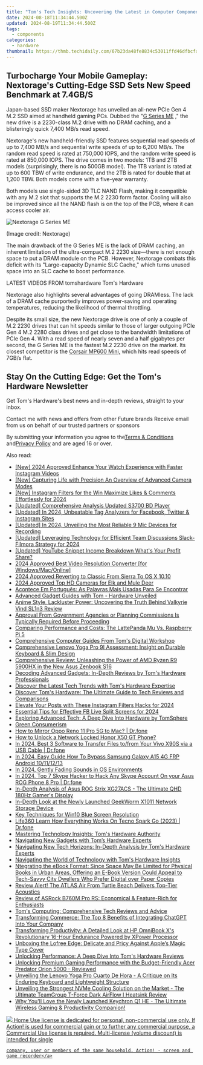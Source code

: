 ```yaml
---
title: "Tom's Tech Insights: Uncovering the Latest in Computer Components"
date: 2024-08-18T11:34:44.500Z
updated: 2024-08-19T11:34:44.500Z
tags:
  - components
categories:
  - hardware
thumbnail: https://thmb.techidaily.com/67b23da48fe8834c53011ffd46dfbcfae0dcd1d4b8032e4d0eac025d92bb93bb.jpg
---
```


## Turbocharge Your Mobile Gameplay: Nextorage's Cutting-Edge SSD Sets New Speed Benchmark at 7.4GB/S

Japan-based SSD maker Nextorage has unveiled an all-new PCIe Gen 4 M.2 SSD aimed at handheld gaming PCs. Dubbed the "[G Series ME](https://www.nextorage.net/articles/240809/) ," the new drive is a 2230-class M.2 drive with no DRAM caching, and a blisteringly quick 7,400 MB/s read speed.

 Nextorage's new handheld-friendly SSD features sequential read speeds of up to 7,400 MB/s and sequential write speeds of up to 6,200 MB/s. The random read speed is rated at 750,000 IOPS, and the random write speed is rated at 850,000 IOPS. The drive comes in two models: 1TB and 2TB models (surprisingly, there is no 500GB model). The 1TB variant is rated at up to 600 TBW of write endurance, and the 2TB is rated for double that at 1,200 TBW. Both models come with a five-year warranty.

 Both models use single-sided 3D TLC NAND Flash, making it compatible with any M.2 slot that supports the M.2 2230 form factor. Cooling will also be improved since all the NAND flash is on the top of the PCB, where it can access cooler air.

![Nextorage G Series ME](https://cdn.mos.cms.futurecdn.net/jtsB8qtxGSe6m73TgENvLW-320-80.jpg)

 (Image credit: Nextorage)

 The main drawback of the G Series ME is the lack of DRAM caching, an inherent limitation of the ultra-compact M.2 2230 size—there is not enough space to put a DRAM module on the PCB. However, Nextorage combats this deficit with its "Large-capacity Dynamic SLC Cache," which turns unused space into an SLC cache to boost performance.

 LATEST VIDEOS FROM tomshardware Tom's Hardware

 Nextorage also highlights several advantages of going DRAMless. The lack of a DRAM cache purportedly improves power-saving and operating temperatures, reducing the likelihood of thermal throttling.

 Despite its small size, the new Nextorage drive is one of only a couple of M.2 2230 drives that can hit speeds similar to those of larger outgoing PCIe Gen 4 M.2 2280 class drives and get close to the bandwidth limitations of PCIe Gen 4\. With a read speed of nearly seven and a half gigabytes per second, the G Series ME is the fastest M.2 2230 drive on the market. Its closest competitor is the [Corsair MP600 Mini,](https://tools.techidaily.com) which hits read speeds of 7GB/s flat.

## Stay On the Cutting Edge: Get the Tom's Hardware Newsletter

 Get Tom's Hardware's best news and in-depth reviews, straight to your inbox.

 Contact me with news and offers from other Future brands  Receive email from us on behalf of our trusted partners or sponsors

 By submitting your information you agree to the[Terms & Conditions](https://futureplc.com/terms-conditions/) and[Privacy Policy](https://futureplc.com/privacy-policy/) and are aged 16 or over.

<ins class="adsbygoogle"
     style="display:block"
     data-ad-format="autorelaxed"
     data-ad-client="ca-pub-7571918770474297"
     data-ad-slot="1223367746"></ins>



<ins class="adsbygoogle"
     style="display:block"
     data-ad-client="ca-pub-7571918770474297"
     data-ad-slot="8358498916"
     data-ad-format="auto"
     data-full-width-responsive="true"></ins>

<span class="atpl-alsoreadstyle">Also read:</span>
<div><ul>
<li><a href="https://instagram-video-recordings.techidaily.com/new-2024-approved-enhance-your-watch-experience-with-faster-instagram-videos/"><u>[New] 2024 Approved  Enhance Your Watch Experience with Faster Instagram Videos</u></a></li>
<li><a href="https://extra-information.techidaily.com/new-capturing-life-with-precision-an-overview-of-advanced-camera-modes/"><u>[New] Capturing Life with Precision  An Overview of Advanced Camera Modes</u></a></li>
<li><a href="https://instagram-clips.techidaily.com/new-instagram-filters-for-the-win-maximize-likes-and-comments-effortlessly-for-2024/"><u>[New] Instagram Filters for the Win  Maximize Likes & Comments Effortlessly for 2024</u></a></li>
<li><a href="https://extra-hints.techidaily.com/updated-comprehensive-analysis-updated-s3700-bd-player/"><u>[Updated] Comprehensive Analysis  Updated S3700 BD Player</u></a></li>
<li><a href="https://instagram-clips.techidaily.com/updated-in-2024-unbeatable-tag-analyzers-for-facebook-twitter-and-instagram-sites/"><u>[Updated] In 2024, Unbeatable Tag Analyzers for Facebook, Twitter & Instagram Sites</u></a></li>
<li><a href="https://video-capture.techidaily.com/updated-in-2024-unveiling-the-most-reliable-9-mic-devices-for-recording/"><u>[Updated] In 2024, Unveiling the Most Reliable 9 Mic Devices for Recording</u></a></li>
<li><a href="https://screen-activity-recording.techidaily.com/updated-leveraging-technology-for-efficient-team-discussions-slack-filmora-strategy-for-2024/"><u>[Updated] Leveraging Technology for Efficient Team Discussions  Slack-Filmora Strategy for 2024</u></a></li>
<li><a href="https://facebook-video-footage.techidaily.com/updated-youtube-snippet-income-breakdown-whats-your-profit-share/"><u>[Updated] YouTube Snippet Income Breakdown  What's Your Profit Share?</u></a></li>
<li><a href="https://article-posts.techidaily.com/2024-approved-best-video-resolution-converter-for-windowsmaconline/"><u>2024 Approved  Best Video Resolution Converter [for Windows/Mac/Online]</u></a></li>
<li><a href="https://extra-approaches.techidaily.com/2024-approved-reverting-to-classic-from-sierra-to-os-x-1010/"><u>2024 Approved  Reverting to Classic  From Sierra To OS X 10.10</u></a></li>
<li><a href="https://some-approaches.techidaily.com/2024-approved-top-hd-cameras-for-elk-and-mule-deer/"><u>2024 Approved  Top HD Cameras for Elk and Mule Deer</u></a></li>
<li><a href="https://mondly-stories.techidaily.com/acontece-em-portugues-as-palavras-mais-usadas-para-se-encontrar/"><u>Acontece Em Português: As Palavras Mais Usadas Para Se Encontrar</u></a></li>
<li><a href="https://hardware-reviews.techidaily.com/advanced-gadget-guides-with-tom-hardware-unveiled/"><u>Advanced Gadget Guides with Tom - Hardware Unveiled</u></a></li>
<li><a href="https://hardware-reviews.techidaily.com/anime-style-lackluster-power-uncovering-the-truth-behind-valkyrie-vind-sl1n3-review/"><u>Anime Style, Lackluster Power: Uncovering the Truth Behind Valkyrie Vind SL1n3 Review</u></a></li>
<li><a href="https://hardware-reviews.techidaily.com/1723341735072-approval-from-government-agencies-or-planning-commissions-is-typically-required-before-proceeding/"><u>Approval From Government Agencies or Planning Commissions Is Typically Required Before Proceeding</u></a></li>
<li><a href="https://hardware-reviews.techidaily.com/comparing-performance-and-costs-the-lattepanda-mu-vs-raspberry-pi-5/"><u>Comparing Performance and Costs: The LattePanda Mu Vs. Raspberry Pi 5</u></a></li>
<li><a href="https://hardware-reviews.techidaily.com/comprehensive-computer-guides-from-toms-digital-workshop/"><u>Comprehensive Computer Guides From Tom's Digital Workshop</u></a></li>
<li><a href="https://hardware-reviews.techidaily.com/comprehensive-lenovo-yoga-pro-9i-assessment-insight-on-durable-keyboard-and-slim-design/"><u>Comprehensive Lenovo Yoga Pro 9I Assessment: Insight on Durable Keyboard & Slim Design</u></a></li>
<li><a href="https://hardware-reviews.techidaily.com/comprehensive-review-unleashing-the-power-of-amd-ryzen-r9-5900hx-in-the-new-asus-zenbook-s16/"><u>Comprehensive Review: Unleashing the Power of AMD Ryzen R9 5900HX in the New Asus Zenbook S16</u></a></li>
<li><a href="https://hardware-reviews.techidaily.com/decoding-advanced-gadgets-in-depth-reviews-by-toms-hardware-professionals/"><u>Decoding Advanced Gadgets: In-Depth Reviews by Tom's Hardware Professionals</u></a></li>
<li><a href="https://hardware-reviews.techidaily.com/discover-the-latest-tech-trends-with-toms-hardware-expertise/"><u>Discover the Latest Tech Trends with Tom's Hardware Expertise</u></a></li>
<li><a href="https://hardware-reviews.techidaily.com/discover-toms-hardware-the-ultimate-guide-to-tech-reviews-and-comparisons/"><u>Discover Tom's Hardware: The Ultimate Guide to Tech Reviews and Comparisons</u></a></li>
<li><a href="https://instagram-video-files.techidaily.com/elevate-your-posts-with-these-instagram-filters-hacks-for-2024/"><u>Elevate Your Posts with These Instagram Filters Hacks for 2024</u></a></li>
<li><a href="https://facebook-video-recording.techidaily.com/essential-tips-for-effective-fb-live-split-screens-for-2024/"><u>Essential Tips for Effective FB Live Split Screens for 2024</u></a></li>
<li><a href="https://hardware-reviews.techidaily.com/exploring-advanced-tech-a-deep-dive-into-hardware-by-tomsphere/"><u>Exploring Advanced Tech: A Deep Dive Into Hardware by TomSphere</u></a></li>
<li><a href="https://hardware-reviews.techidaily.com/green-consumerism/"><u>Green Consumerism</u></a></li>
<li><a href="https://screen-mirror.techidaily.com/how-to-mirror-oppo-reno-11-pro-5g-to-mac-drfone-by-drfone-android/"><u>How to Mirror Oppo Reno 11 Pro 5G to Mac? | Dr.fone</u></a></li>
<li><a href="https://unlock-android.techidaily.com/how-to-unlock-a-network-locked-honor-x50-gt-phone-by-drfone-android/"><u>How to Unlock a Network Locked Honor X50 GT Phone?</u></a></li>
<li><a href="https://android-transfer.techidaily.com/in-2024-best-3-software-to-transfer-files-tofrom-your-vivo-x90s-via-a-usb-cable-drfone-by-drfone-transfer-from-android-transfer-from-android/"><u>In 2024, Best 3 Software to Transfer Files to/from Your Vivo X90S via a USB Cable | Dr.fone</u></a></li>
<li><a href="https://bypass-frp.techidaily.com/in-2024-easy-guide-how-to-bypass-samsung-galaxy-a15-4g-frp-android-10111213-by-drfone-android/"><u>In 2024, Easy Guide How To Bypass Samsung Galaxy A15 4G FRP Android 10/11/12/13</u></a></li>
<li><a href="https://some-techniques.techidaily.com/in-2024-gently-fading-sounds-in-os-environments/"><u>In 2024, Gently Fading Sounds in OS Environments</u></a></li>
<li><a href="https://location-social.techidaily.com/in-2024-top-7-skype-hacker-to-hack-any-skype-account-on-your-asus-rog-phone-8-pro-drfone-by-drfone-virtual-android/"><u>In 2024, Top 7 Skype Hacker to Hack Any Skype Account On your Asus ROG Phone 8 Pro | Dr.fone</u></a></li>
<li><a href="https://hardware-reviews.techidaily.com/in-depth-analysis-of-asus-rog-strix-xg27acs-the-ultimate-qhd-180hz-gamers-display/"><u>In-Depth Analysis of Asus ROG Strix XG27ACS - The Ultimate QHD 180Hz Gamer's Display</u></a></li>
<li><a href="https://hardware-reviews.techidaily.com/in-depth-look-at-the-newly-launched-geekworm-x1011-network-storage-device/"><u>In-Depth Look at the Newly Launched GeekWorm X1011 Network Storage Device</u></a></li>
<li><a href="https://win11.techidaily.com/key-techniques-for-win10-blue-screen-resolution/"><u>Key Techniques for Win10 Blue Screen Resolution</u></a></li>
<li><a href="https://fake-location.techidaily.com/life360-learn-how-everything-works-on-tecno-spark-go-2023-drfone-by-drfone-virtual-android/"><u>Life360 Learn How Everything Works On Tecno Spark Go (2023) | Dr.fone</u></a></li>
<li><a href="https://hardware-reviews.techidaily.com/mastering-technology-insights-toms-hardware-authority/"><u>Mastering Technology Insights: Tom's Hardware Authority</u></a></li>
<li><a href="https://hardware-reviews.techidaily.com/navigating-new-gadgets-with-toms-hardware-experts/"><u>Navigating New Gadgets with Tom’s Hardware Experts</u></a></li>
<li><a href="https://hardware-reviews.techidaily.com/navigating-new-tech-horizons-in-depth-analysis-by-toms-hardware-experts/"><u>Navigating New Tech Horizons: In-Depth Analysis by Tom's Hardware Experts</u></a></li>
<li><a href="https://hardware-reviews.techidaily.com/navigating-the-world-of-technology-with-toms-hardware-insights/"><u>Navigating the World of Technology with Tom's Hardware Insights</u></a></li>
<li><a href="https://hardware-reviews.techidaily.com/ntegrating-the-ebook-format-since-space-may-be-limited-for-physical-books-in-urban-areas-offering-an-e-book-version-could-appeal-to-tech-savvy-city-dwellers4/"><u>Ntegrating the eBook Format: Since Space May Be Limited for Physical Books in Urban Areas, Offering an E-Book Version Could Appeal to Tech-Savvy City Dwellers Who Prefer Digital over Paper Copies</u></a></li>
<li><a href="https://hardware-reviews.techidaily.com/review-alert-the-atlas-air-from-turtle-beach-delivers-top-tier-acoustics/"><u>Review Alert! The ATLAS Air From Turtle Beach Delivers Top-Tier Acoustics</u></a></li>
<li><a href="https://hardware-reviews.techidaily.com/review-of-asrock-b760m-pro-rs-economical-and-feature-rich-for-enthusiasts/"><u>Review of ASRock B760M Pro RS: Economical & Feature-Rich for Enthusiasts</u></a></li>
<li><a href="https://hardware-reviews.techidaily.com/toms-computing-comprehensive-tech-reviews-and-advice/"><u>Tom's Computing: Comprehensive Tech Reviews and Advice</u></a></li>
<li><a href="https://tech-haven.techidaily.com/transforming-commerce-the-top-8-benefits-of-integrating-chatgpt-into-your-company/"><u>Transforming Commerce: The Top 8 Benefits of Integrating ChatGPT Into Your Company</u></a></li>
<li><a href="https://hardware-reviews.techidaily.com/transforming-productivity-a-detailed-look-at-hp-omnibook-xs-revolutionary-16-hour-endurance-powered-by-xpower-processor/"><u>Transforming Productivity: A Detailed Look at HP OmniBook X's Revolutionary 16-Hour Endurance Powered by XPower Processor</u></a></li>
<li><a href="https://hardware-reviews.techidaily.com/unboxing-the-lofree-edge-delicate-and-pricy-against-apples-magic-type-cover/"><u>Unboxing the Lofree Edge: Delicate and Pricy Against Apple’s Magic Type Cover</u></a></li>
<li><a href="https://hardware-reviews.techidaily.com/unlocking-performance-a-deep-dive-into-toms-hardware-reviews/"><u>Unlocking Performance: A Deep Dive Into Tom's Hardware Reviews</u></a></li>
<li><a href="https://hardware-reviews.techidaily.com/unlocking-premium-gaming-performance-with-the-budget-friendly-acer-predator-orion-5000-reviewed/"><u>Unlocking Premium Gaming Performance with the Budget-Friendly Acer Predator Orion 5000 - Reviewed</u></a></li>
<li><a href="https://hardware-reviews.techidaily.com/unveiling-the-lenovo-yoga-pro-cuarto-de-hora-a-critique-on-its-enduring-keyboard-and-lightweight-structure/"><u>Unveiling the Lenovo Yoga Pro Cuarto De Hora - A Critique on Its Enduring Keyboard and Lightweight Structure</u></a></li>
<li><a href="https://hardware-reviews.techidaily.com/unveiling-the-strongest-nvme-cooling-solution-on-the-market-the-ultimate-teamgroup-t-force-dark-airflow-i-heatsink-review/"><u>Unveiling the Strongest NVMe Cooling Solution on the Market - The Ultimate TeamGroup T-Force Dark AirFlow I Heatsink Review</u></a></li>
<li><a href="https://hardware-reviews.techidaily.com/why-youll-love-the-newly-launched-keychron-q1-he-the-ultimate-wireless-gaming-and-productivity-companion/"><u>Why You'll Love the Newly Launched Keychron Q1 HE - The Ultimate Wireless Gaming & Productivity Companion!</u></a></li>
</ul></div>

<!-- affiliate ads begin -->
<a href="https://checkout.mirillis.com/order/checkout.php?PRODS=4704640&QTY=1&AFFILIATE=108875&CART=1"> <img src="https://secure.avangate.com/images/merchant/547a5a56d43f6d40f9a6a2f76501d013/products/1_mirillis_action_boxshot_store_1x.jpg" border="0">
	Home Use license is dedicated for personal, non-commercial use only. 
	If Action! is used for commercial gain or to further any commercial purpose, 
	a Commercial Use license is required. Multi-license (volume discount) is intended for single 
 
	company, user or members of the same household. Action! - screen and game recorder</a>
<!-- affiliate ads end -->